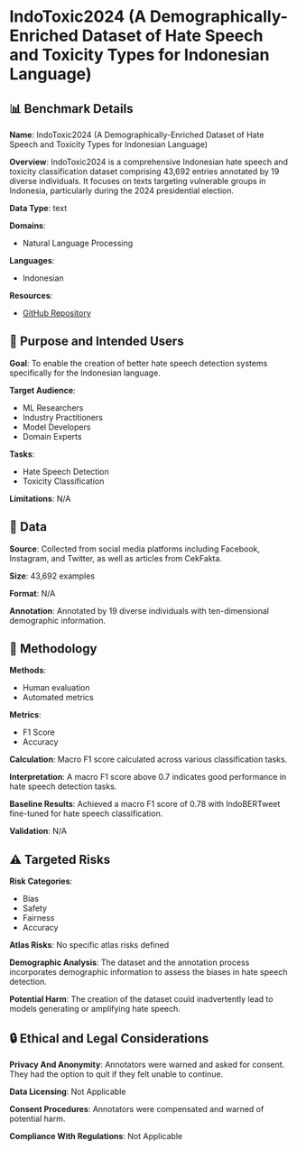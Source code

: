 # IndoToxic2024 (A Demographically-Enriched Dataset of Hate Speech and Toxicity Types for Indonesian Language)

## 📊 Benchmark Details

**Name**: IndoToxic2024 (A Demographically-Enriched Dataset of Hate Speech and Toxicity Types for Indonesian Language)

**Overview**: IndoToxic2024 is a comprehensive Indonesian hate speech and toxicity classification dataset comprising 43,692 entries annotated by 19 diverse individuals. It focuses on texts targeting vulnerable groups in Indonesia, particularly during the 2024 presidential election.

**Data Type**: text

**Domains**:
- Natural Language Processing

**Languages**:
- Indonesian

**Resources**:
- [GitHub Repository](https://github.com/izzako/IndoToxic2024/tree/main)

## 🎯 Purpose and Intended Users

**Goal**: To enable the creation of better hate speech detection systems specifically for the Indonesian language.

**Target Audience**:
- ML Researchers
- Industry Practitioners
- Model Developers
- Domain Experts

**Tasks**:
- Hate Speech Detection
- Toxicity Classification

**Limitations**: N/A

## 💾 Data

**Source**: Collected from social media platforms including Facebook, Instagram, and Twitter, as well as articles from CekFakta.

**Size**: 43,692 examples

**Format**: N/A

**Annotation**: Annotated by 19 diverse individuals with ten-dimensional demographic information.

## 🔬 Methodology

**Methods**:
- Human evaluation
- Automated metrics

**Metrics**:
- F1 Score
- Accuracy

**Calculation**: Macro F1 score calculated across various classification tasks.

**Interpretation**: A macro F1 score above 0.7 indicates good performance in hate speech detection tasks.

**Baseline Results**: Achieved a macro F1 score of 0.78 with IndoBERTweet fine-tuned for hate speech classification.

**Validation**: N/A

## ⚠️ Targeted Risks

**Risk Categories**:
- Bias
- Safety
- Fairness
- Accuracy

**Atlas Risks**:
No specific atlas risks defined

**Demographic Analysis**: The dataset and the annotation process incorporates demographic information to assess the biases in hate speech detection.

**Potential Harm**: The creation of the dataset could inadvertently lead to models generating or amplifying hate speech.

## 🔒 Ethical and Legal Considerations

**Privacy And Anonymity**: Annotators were warned and asked for consent. They had the option to quit if they felt unable to continue.

**Data Licensing**: Not Applicable

**Consent Procedures**: Annotators were compensated and warned of potential harm.

**Compliance With Regulations**: Not Applicable
